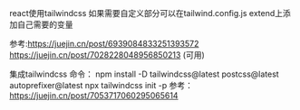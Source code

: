 <!--
 * @Author: DragonL
 * @Date: 2021-12-30 13:43:32
 * @LastEditors: DragonL
 * @LastEditTime: 2022-03-14 16:18:10
 * @Description: 
-->
react使用tailwindcss
如果需要自定义部分可以在tailwind.config.js
extend上添加自己需要的变量

参考:https://juejin.cn/post/6939084833251393572
    https://juejin.cn/post/7028228048956850213 (可用)


集成tailwindcss
命令：
npm install -D tailwindcss@latest postcss@latest autoprefixer@latest
npx tailwindcss init -p
参考：https://juejin.cn/post/7053717060295065614
